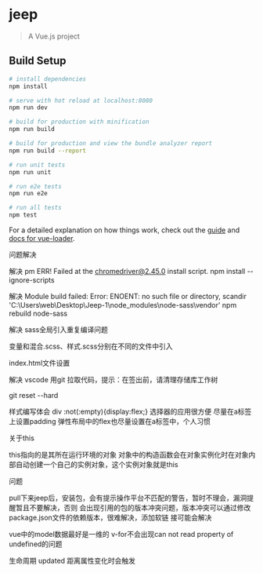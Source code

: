 # jeep

> A Vue.js project

## Build Setup

``` bash
# install dependencies
npm install

# serve with hot reload at localhost:8080
npm run dev

# build for production with minification
npm run build

# build for production and view the bundle analyzer report
npm run build --report

# run unit tests
npm run unit

# run e2e tests
npm run e2e

# run all tests
npm test
```

For a detailed explanation on how things work, check out the [guide](http://vuejs-templates.github.io/webpack/) and [docs for vue-loader](http://vuejs.github.io/vue-loader).

问题解决

解决
pm ERR! Failed at the chromedriver@2.45.0 install script.
npm install --ignore-scripts

解决
Module build failed: Error: ENOENT: no such file or directory, scandir 'C:\Users\web\Desktop\Jeep-1\node_modules\node-sass\vendor'
npm rebuild node-sass

解决
sass全局引入重复编译问题

变量和混合.scss、样式.scss分别在不同的文件中引入

index.html文件设置

<!-- 缓存设置 缓存时间单位：s-->
<meta http-equiv="Cache-Control" content="max-age=3600">
<!-- 强制浏览器启用Chromium内核 -->
<meta name="renderer" content="webkit">
<!-- 浏览器兼容 -->
<meta http-equiv="X-UA-Compatible" content="IE=edge,chrome=1">
<!-- 兼容样式引入 -->
<!--[if lt IE 9]>      
    <script src=""></script>
<![endif]-->

解决
vscode 用git 拉取代码，提示：在签出前，请清理存储库工作树

git reset --hard

样式编写体会
div :not(:empty){display:flex;} 选择器的应用很方便
尽量在a标签上设置padding
弹性布局中的flex也尽量设置在a标签中，个人习惯


关于this

this指向的是其所在运行环境的对象
对象中的构造函数会在对象实例化时在对象内部自动创建一个自己的实例对象，这个实例对象就是this

问题

pull下来jeep后，安装包，会有提示操作平台不匹配的警告，暂时不理会，漏洞提醒暂且不要解决，否则
会出现引用的包的版本冲突问题，版本冲突可以通过修改package.json文件的依赖版本，很难解决，添加软链
接可能会解决

vue中的model数据最好是一维的 v-for不会出现can not read property of undefined的问题

生命周期
updated 距离属性变化时会触发
